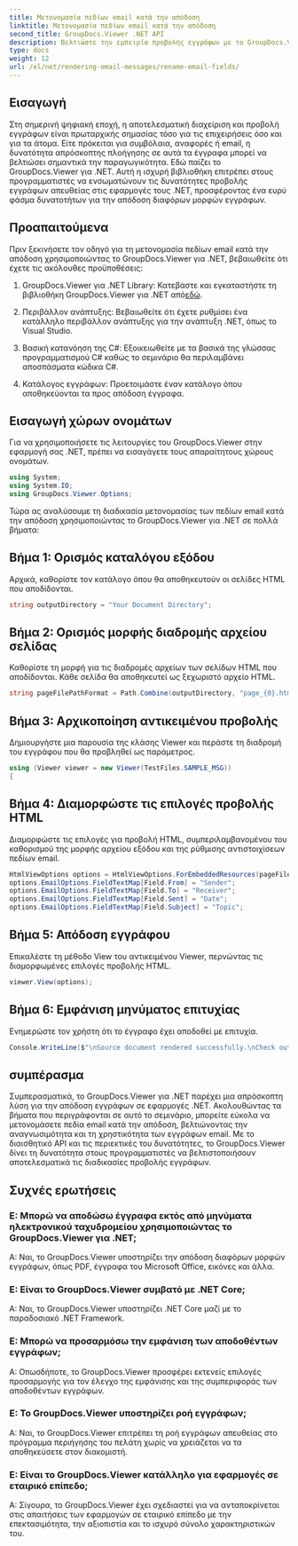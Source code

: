 ```yaml
---
title: Μετονομασία πεδίων email κατά την απόδοση
linktitle: Μετονομασία πεδίων email κατά την απόδοση
second_title: GroupDocs.Viewer .NET API
description: Βελτιώστε την εμπειρία προβολής εγγράφων με το GroupDocs.Viewer για .NET. Αποδώστε και προσαρμόστε τα email απρόσκοπτα.
type: docs
weight: 12
url: /el/net/rendering-email-messages/rename-email-fields/
---
```

## Εισαγωγή

Στη σημερινή ψηφιακή εποχή, η αποτελεσματική διαχείριση και προβολή εγγράφων είναι πρωταρχικής σημασίας τόσο για τις επιχειρήσεις όσο και για τα άτομα. Είτε πρόκειται για συμβόλαια, αναφορές ή email, η δυνατότητα απρόσκοπτης πλοήγησης σε αυτά τα έγγραφα μπορεί να βελτιώσει σημαντικά την παραγωγικότητα. Εδώ παίζει το GroupDocs.Viewer για .NET. Αυτή η ισχυρή βιβλιοθήκη επιτρέπει στους προγραμματιστές να ενσωματώνουν τις δυνατότητες προβολής εγγράφων απευθείας στις εφαρμογές τους .NET, προσφέροντας ένα ευρύ φάσμα δυνατοτήτων για την απόδοση διαφόρων μορφών εγγράφων.

## Προαπαιτούμενα

Πριν ξεκινήσετε τον οδηγό για τη μετονομασία πεδίων email κατά την απόδοση χρησιμοποιώντας το GroupDocs.Viewer για .NET, βεβαιωθείτε ότι έχετε τις ακόλουθες προϋποθέσεις:

1.  GroupDocs.Viewer για .NET Library: Κατεβάστε και εγκαταστήστε τη βιβλιοθήκη GroupDocs.Viewer για .NET από[εδώ](https://releases.groupdocs.com/viewer/net/).

2. Περιβάλλον ανάπτυξης: Βεβαιωθείτε ότι έχετε ρυθμίσει ένα κατάλληλο περιβάλλον ανάπτυξης για την ανάπτυξη .NET, όπως το Visual Studio.

3. Βασική κατανόηση της C#: Εξοικειωθείτε με τα βασικά της γλώσσας προγραμματισμού C# καθώς το σεμινάριο θα περιλαμβάνει αποσπάσματα κώδικα C#.

4. Κατάλογος εγγράφων: Προετοιμάστε έναν κατάλογο όπου αποθηκεύονται τα προς απόδοση έγγραφα.

## Εισαγωγή χώρων ονομάτων

Για να χρησιμοποιήσετε τις λειτουργίες του GroupDocs.Viewer στην εφαρμογή σας .NET, πρέπει να εισαγάγετε τους απαραίτητους χώρους ονομάτων.

```csharp
using System;
using System.IO;
using GroupDocs.Viewer.Options;
```

Τώρα ας αναλύσουμε τη διαδικασία μετονομασίας των πεδίων email κατά την απόδοση χρησιμοποιώντας το GroupDocs.Viewer για .NET σε πολλά βήματα:

## Βήμα 1: Ορισμός καταλόγου εξόδου

Αρχικά, καθορίστε τον κατάλογο όπου θα αποθηκευτούν οι σελίδες HTML που αποδίδονται.

```csharp
string outputDirectory = "Your Document Directory";
```

## Βήμα 2: Ορισμός μορφής διαδρομής αρχείου σελίδας

Καθορίστε τη μορφή για τις διαδρομές αρχείων των σελίδων HTML που αποδίδονται. Κάθε σελίδα θα αποθηκευτεί ως ξεχωριστό αρχείο HTML.

```csharp
string pageFilePathFormat = Path.Combine(outputDirectory, "page_{0}.html");
```

## Βήμα 3: Αρχικοποίηση αντικειμένου προβολής

Δημιουργήστε μια παρουσία της κλάσης Viewer και περάστε τη διαδρομή του εγγράφου που θα προβληθεί ως παράμετρος.

```csharp
using (Viewer viewer = new Viewer(TestFiles.SAMPLE_MSG))
{
```

## Βήμα 4: Διαμορφώστε τις επιλογές προβολής HTML

Διαμορφώστε τις επιλογές για προβολή HTML, συμπεριλαμβανομένου του καθορισμού της μορφής αρχείου εξόδου και της ρύθμισης αντιστοιχίσεων πεδίων email.

```csharp
HtmlViewOptions options = HtmlViewOptions.ForEmbeddedResources(pageFilePathFormat);
options.EmailOptions.FieldTextMap[Field.From] = "Sender";
options.EmailOptions.FieldTextMap[Field.To] = "Receiver";
options.EmailOptions.FieldTextMap[Field.Sent] = "Date";
options.EmailOptions.FieldTextMap[Field.Subject] = "Topic";
```

## Βήμα 5: Απόδοση εγγράφου

Επικαλέστε τη μέθοδο View του αντικειμένου Viewer, περνώντας τις διαμορφωμένες επιλογές προβολής HTML.

```csharp
viewer.View(options);
```

## Βήμα 6: Εμφάνιση μηνύματος επιτυχίας

Ενημερώστε τον χρήστη ότι το έγγραφο έχει αποδοθεί με επιτυχία.

```csharp
Console.WriteLine($"\nSource document rendered successfully.\nCheck output in {outputDirectory}.");
```

## συμπέρασμα

Συμπερασματικά, το GroupDocs.Viewer για .NET παρέχει μια απρόσκοπτη λύση για την απόδοση εγγράφων σε εφαρμογές .NET. Ακολουθώντας τα βήματα που περιγράφονται σε αυτό το σεμινάριο, μπορείτε εύκολα να μετονομάσετε πεδία email κατά την απόδοση, βελτιώνοντας την αναγνωσιμότητα και τη χρηστικότητα των εγγράφων email. Με το διαισθητικό API και τις περιεκτικές του δυνατότητες, το GroupDocs.Viewer δίνει τη δυνατότητα στους προγραμματιστές να βελτιστοποιήσουν αποτελεσματικά τις διαδικασίες προβολής εγγράφων.

## Συχνές ερωτήσεις

### Ε: Μπορώ να αποδώσω έγγραφα εκτός από μηνύματα ηλεκτρονικού ταχυδρομείου χρησιμοποιώντας το GroupDocs.Viewer για .NET;

Α: Ναι, το GroupDocs.Viewer υποστηρίζει την απόδοση διαφόρων μορφών εγγράφων, όπως PDF, έγγραφα του Microsoft Office, εικόνες και άλλα.

### Ε: Είναι το GroupDocs.Viewer συμβατό με .NET Core;

Α: Ναι, το GroupDocs.Viewer υποστηρίζει .NET Core μαζί με το παραδοσιακό .NET Framework.

### Ε: Μπορώ να προσαρμόσω την εμφάνιση των αποδοθέντων εγγράφων;

Α: Οπωσδήποτε, το GroupDocs.Viewer προσφέρει εκτενείς επιλογές προσαρμογής για τον έλεγχο της εμφάνισης και της συμπεριφοράς των αποδοθέντων εγγράφων.

### Ε: Το GroupDocs.Viewer υποστηρίζει ροή εγγράφων;

Α: Ναι, το GroupDocs.Viewer επιτρέπει τη ροή εγγράφων απευθείας στο πρόγραμμα περιήγησης του πελάτη χωρίς να χρειάζεται να τα αποθηκεύσετε στον διακομιστή.

### Ε: Είναι το GroupDocs.Viewer κατάλληλο για εφαρμογές σε εταιρικό επίπεδο;

Α: Σίγουρα, το GroupDocs.Viewer έχει σχεδιαστεί για να ανταποκρίνεται στις απαιτήσεις των εφαρμογών σε εταιρικό επίπεδο με την επεκτασιμότητα, την αξιοπιστία και το ισχυρό σύνολο χαρακτηριστικών του.

